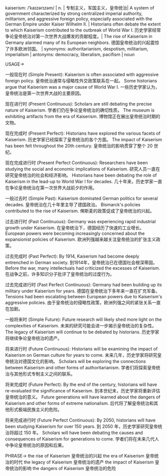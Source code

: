 kaiserism: /ˈkaɪzərɪzəm/ | n. |  专制主义，军国主义，皇帝统治| A system of government characterized by strong centralized imperial authority, militarism, and aggressive foreign policy, especially associated with the German Empire under Kaiser Wilhelm II. |  Historians often debate the extent to which Kaiserism contributed to the outbreak of World War I. 历史学家经常争论皇帝统治对第一次世界大战爆发的贡献程度。|  The rise of Kaiserism in Germany alarmed many of its European neighbors. 德国皇帝统治的兴起震惊了许多欧洲邻国。 | synonyms: authoritarianism, despotism, militarism, imperialism | antonyms: democracy, liberalism, pacifism | noun


USAGE->

一般现在时 (Simple Present):
Kaiserism is often associated with aggressive foreign policy. 皇帝统治通常与侵略性外交政策联系在一起。
Some historians argue that Kaiserism was a major cause of World War I. 一些历史学家认为，皇帝统治是第一次世界大战的主要原因。

现在进行时 (Present Continuous):
Scholars are still debating the precise nature of Kaiserism. 学者们仍在争论皇帝统治的确切性质。
The museum is exhibiting artifacts from the era of Kaiserism.  博物馆正在展出皇帝统治时期的文物。


现在完成时 (Present Perfect):
Historians have explored the various facets of Kaiserism. 历史学家已经探索了皇帝统治的各个方面。
The impact of Kaiserism has been felt throughout the 20th century. 皇帝统治的影响贯穿了整个 20 世纪。

现在完成进行时 (Present Perfect Continuous):
Researchers have been studying the social and economic implications of Kaiserism. 研究人员一直在研究皇帝统治的社会和经济影响。
Historians have been debating the role of Kaiserism in the lead-up to World War I for decades. 几十年来，历史学家一直在争论皇帝统治在第一次世界大战前夕的作用。


一般过去时 (Simple Past):
Kaiserism dominated German politics for several decades. 皇帝统治在几十年里主导了德国政治。
Bismarck's policies contributed to the rise of Kaiserism.  俾斯麦的政策促成了皇帝统治的兴起。

过去进行时 (Past Continuous):
Germany was experiencing rapid industrial growth under Kaiserism. 在皇帝统治下，德国经历了快速的工业增长。
European powers were becoming increasingly concerned about the expansionist policies of Kaiserism. 欧洲列强越来越关注皇帝统治的扩张主义政策。

过去完成时 (Past Perfect):
By 1914, Kaiserism had become deeply entrenched in German society. 到1914年，皇帝统治已在德国社会根深蒂固。
Before the war, many intellectuals had criticized the excesses of Kaiserism. 在战争之前，许多知识分子批评了皇帝统治的过度行为。


过去完成进行时 (Past Perfect Continuous):
Germany had been building up its military under Kaiserism for years. 德国在皇帝统治下多年来一直在扩充军备。
Tensions had been escalating between European powers due to Kaiserism's aggressive policies. 由于皇帝统治的侵略性政策，欧洲列强之间的紧张关系一直在加剧。


一般将来时 (Simple Future):
Future research will likely shed more light on the complexities of Kaiserism. 未来的研究可能会进一步揭示皇帝统治的复杂性。
The legacy of Kaiserism will continue to be debated by historians. 历史学家将继续争论皇帝统治的遗产。


将来进行时 (Future Continuous):
Historians will be examining the impact of Kaiserism on German culture for years to come. 未来几年，历史学家将研究皇帝统治对德国文化的影响。
Scholars will be exploring the connections between Kaiserism and other forms of authoritarianism. 学者们将探索皇帝统治与其他形式专制主义之间的联系。


将来完成时 (Future Perfect):
By the end of the century, historians will have re-evaluated the significance of Kaiserism. 到本世纪末，历史学家将重新评估皇帝统治的意义。
Future generations will have learned about the dangers of Kaiserism and other forms of extreme nationalism. 后代将了解皇帝统治和其他形式极端民族主义的危险。


将来完成进行时 (Future Perfect Continuous):
By 2050, historians will have been studying Kaiserism for over 150 years. 到 2050 年，历史学家研究皇帝统治将超过 150 年。
Scholars will have been debating the causes and consequences of Kaiserism for generations to come. 学者们将在未来几代人中争论皇帝统治的原因和后果。


PHRASE->
the rise of Kaiserism  皇帝统治的兴起
the era of Kaiserism 皇帝统治的时代
the legacy of Kaiserism 皇帝统治的遗产
the impact of Kaiserism 皇帝统治的影响
the dangers of Kaiserism 皇帝统治的危险
